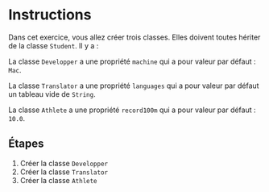 # Instructions

Dans cet exercice, vous allez créer trois classes. Elles doivent toutes hériter de la classe `Student`. Il y a :

La classe `Developper` a une propriété `machine` qui a pour valeur par défaut : `Mac`.

La classe `Translator` a une propriété `languages` qui a pour valeur par défaut un tableau vide de `String`.

La classe `Athlete` a une propriété `record100m` qui a pour valeur par défaut : `10.0`.

## Étapes

1. Créer la classe `Developper`
2. Créer la classe `Translator`
3. Créer la classe `Athlete`